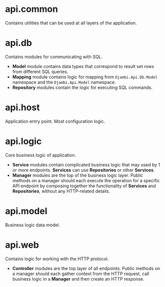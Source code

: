  # api.common

Contains utilities that can be used at all layers of the application.

# api.db

Contains modules for communicating with SQL.

- **Model** module contains data types that correspond to result set rows from different SQL queries.
- **Mapping** module contains logic for mapping from `Djambi.Api.Db.Model` namespace and the `Djambi.Api.Model` namespace.
- **Repository** modules contain the logic for executing SQL commands. 

# api.host

Application entry point. Most configuration logic.

# api.logic

Core business logic of application.

- **Service** modules contain complicated business logic that may used by 1 or more endpoints. **Services** can use **Repositories** or other **Services**.
- **Manager** modules are the top of the business logic layer. Public methods on a manager should each execute the operation for a specific API endpoint by composing together the functionality of **Services** and **Repositories**, without any HTTP-related details.

# api.model

Business logic data model.

# api.web

Contains logic for working with the HTTP protocol.

- **Controller** modules are the top layer of all endpoints. Public methods on a manager should each gather context from the HTTP request, call business logic in a **Manager** and then create an HTTP response.